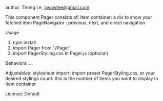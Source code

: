 author: Thong Le, javawtee@gmail.com

This component Pager consists of:
Item container: a div to show your fetched item
PageNavigator : previous, next, and direct navigation

Usage
1. npm install
2. import Pager from './Pager'
3. import PagerStyling.css in Pager.js (optional)

Behaviors:
...

Adjustables:
stylesheet import: import preset PagerStyling.css, or your desired stylings
count: this is the number of items you want to display in Item container


License: Default
